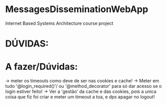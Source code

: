# MessagesDisseminationWebApp
Internet Based Systems Architecture course project

# DÚVIDAS:





# A fazer/Dúvidas:
-> meter os timeouts como deve de ser nas cookies e cache!
-> Meter em tudo '@login_required()'/ ou '@method_decorator' para só dar acesso se o login estiver feito!
-> Ver a 'gestão' da cache e das cookies, pois a unica coisa que fiz foi criar e meter um timeout a toa, e dps apagar no logout!
 
